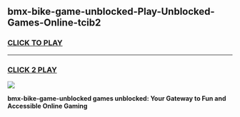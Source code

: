 
## bmx-bike-game-unblocked-Play-Unblocked-Games-Online-tcib2
<h3>
<a href="https://premium76.site?title=bmx-bike-game-unblocked&ref=25A">CLICK TO PLAY</a></h3>
<hr>

<h3>
<a href="https://premium76.site?title=bmx-bike-game-unblocked&ref=25A">CLICK 2 PLAY</a>
  
</h3>

<a href="https://premium76.site?title=bmx-bike-game-unblocked&ref=25A"><img src="https://clearcache.store/games.png"></a>


**bmx-bike-game-unblocked games unblocked: Your Gateway to Fun and Accessible Online Gaming**
